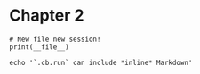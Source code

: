 # Chapter 2

```{ .python .cb.nb }
# New file new session!
print(__file__)
```

```{ .bash .cb.run show=code+stdout:raw }
echo '`.cb.run` can include *inline* Markdown'
```
